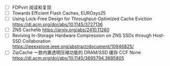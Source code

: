 - [ ] FDPvirt 阅读和复现
- [ ] Towards Efficient Flash Caches, EUROsys25
- [ ] Using Lock-Free Design for Throughput-Optimized Cache Eviction https://dl.acm.org/doi/abs/10.1145/3727136
- [ ] ZNS Cachelib https://arxiv.org/abs/2410.11260
- [ ] Reviving In-Storage Hardware Compression on ZNS SSDs through Host-SSD Collaboration https://ieeexplore.ieee.org/abstract/document/10946825/
- [ ] ZipCache 一款内置透明压缩功能的 DRAM/SSD 缓存 CCF None https://dl.acm.org/doi/abs/10.1145/3695794.3695805
